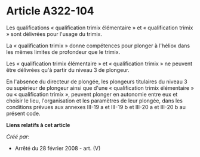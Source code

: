 # Article A322-104

Les qualifications « qualification trimix élémentaire » et « qualification trimix » sont délivrées pour l'usage du trimix.

La « qualification trimix » donne compétences pour plonger à l'héliox dans les mêmes limites de profondeur que le trimix.

Les « qualification trimix élémentaire » et « qualification trimix » ne peuvent être délivrées qu'à partir du niveau 3 de
plongeur.

En l'absence du directeur de plongée, les plongeurs titulaires du niveau 3 ou supérieur de plongeur ainsi que d'une
« qualification trimix élémentaire » ou « qualification trimix », peuvent plonger en autonomie entre eux et choisir le lieu,
l'organisation et les paramètres de leur plongée, dans les conditions prévues aux annexes III-19 a et III-19 b et III-20 a et
III-20 b au présent code.

**Liens relatifs à cet article**

_Créé par_:

  - Arrêté du 28 février 2008 - art. (V)

